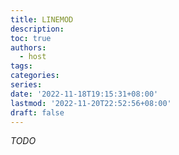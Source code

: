 ```yaml
---
title: LINEMOD
description:
toc: true
authors:
  - host
tags:
categories:
series:
date: '2022-11-18T19:15:31+08:00'
lastmod: '2022-11-20T22:52:56+08:00'
draft: false
---
```


_TODO_

